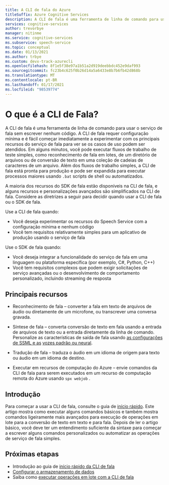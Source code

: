 ```yaml
---
title: A CLI de fala do Azure
titleSuffix: Azure Cognitive Services
description: A CLI de fala é uma ferramenta de linha de comando para usar o serviço de fala sem escrever nenhum código. A CLI de fala requer configuração mínima e é fácil começar imediatamente a experimentar com os principais recursos do serviço de fala para ver se os casos de uso podem ser atendidos.
services: cognitive-services
author: trevorbye
manager: nitinme
ms.service: cognitive-services
ms.subservice: speech-service
ms.topic: conceptual
ms.date: 01/13/2021
ms.author: trbye
ms.custom: devx-track-azurecli
ms.openlocfilehash: 8f1e5f38e97a1b51a2d919deebbdc452e9daf993
ms.sourcegitcommit: fc23b4c625f0b26d14a5a6433e8b7b6fb42d868b
ms.translationtype: MT
ms.contentlocale: pt-BR
ms.lasthandoff: 01/17/2021
ms.locfileid: "98539774"
---
```

# <a name="what-is-the-speech-cli"></a>O que é a CLI de Fala?

A CLI de fala é uma ferramenta de linha de comando para usar o serviço de fala sem escrever nenhum código. A CLI de fala requer configuração mínima e é fácil começar imediatamente a experimentar com os principais recursos do serviço de fala para ver se os casos de uso podem ser atendidos. Em alguns minutos, você pode executar fluxos de trabalho de teste simples, como reconhecimento de fala em lotes, de um diretório de arquivos ou de conversão de texto em uma coleção de cadeias de caracteres de um arquivo. Além dos fluxos de trabalho simples, a CLI de fala está pronta para produção e pode ser expandida para executar processos maiores usando `.bat` scripts de shell ou automatizados.

A maioria dos recursos do SDK de fala estão disponíveis na CLI de fala, e alguns recursos e personalizações avançados são simplificados na CLI de fala. Considere as diretrizes a seguir para decidir quando usar a CLI de fala ou o SDK de fala.

Use a CLI de fala quando:
* Você deseja experimentar os recursos do Speech Service com a configuração mínima e nenhum código
* Você tem requisitos relativamente simples para um aplicativo de produção usando o serviço de fala

Use o SDK de fala quando:
* Você deseja integrar a funcionalidade do serviço de fala em uma linguagem ou plataforma específica (por exemplo, C#, Python, C++)
* Você tem requisitos complexos que podem exigir solicitações de serviço avançadas ou o desenvolvimento de comportamento personalizado, incluindo streaming de resposta

## <a name="core-features"></a>Principais recursos

* Reconhecimento de fala – converter a fala em texto de arquivos de áudio ou diretamente de um microfone, ou transcrever uma conversa gravada.

* Síntese de fala – converta conversão de texto em fala usando a entrada de arquivos de texto ou a entrada diretamente da linha de comando. Personalize as características de saída de fala usando [as configurações de SSML e as](speech-synthesis-markup.md) [vozes padrão ou neural](speech-synthesis-markup.md#standard-neural-and-custom-voices).

* Tradução de fala – traduza o áudio em um idioma de origem para texto ou áudio em um idioma de destino.

* Executar em recursos de computação do Azure – envie comandos da CLI de fala para serem executados em um recurso de computação remota do Azure usando `spx webjob` .

## <a name="get-started"></a>Introdução

Para começar a usar a CLI de fala, consulte o guia de [início rápido](spx-basics.md). Este artigo mostra como executar alguns comandos básicos e também mostra comandos ligeiramente mais avançados para execução de operações em lote para a conversão de texto em texto e para fala. Depois de ler o artigo básico, você deve ter um entendimento suficiente da sintaxe para começar a escrever alguns comandos personalizados ou automatizar as operações de serviço de fala simples.

## <a name="next-steps"></a>Próximas etapas

- Introdução ao guia de [início rápido da CLI de fala](spx-basics.md)
- [Configurar o armazenamento de dados](./spx-data-store-configuration.md)
- Saiba como [executar operações em lote com a CLI de fala](./spx-batch-operations.md)
